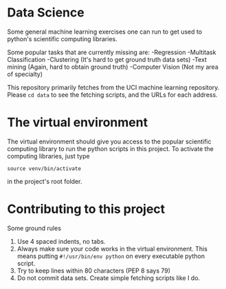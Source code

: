 # Data Science
Some general machine learning exercises one can run to get used to python's
scientific computing libraries.

Some popular tasks that are currently missing are:
-Regression
-Multitask Classification
-Clustering (It's hard to get ground truth data sets)
-Text mining (Again, hard to obtain ground truth)
-Computer Vision (Not my area of specialty)

This repository primarily fetches from the UCI machine learning repository.
Please `cd data` to see the fetching scripts, and the URLs for each address.

# The virtual environment
The virtual environment should give you access to the popular scientific
computing library to run the python scripts in this project. To activate the
computing libraries, just type

```
source venv/bin/activate
```

in the project's root folder.

# Contributing to this project
Some ground rules

1. Use 4 spaced indents, no tabs.
2. Always make sure your code works in the virtual environment. This means
putting `#!/usr/bin/env python` on every executable python script.
3. Try to keep lines within 80 characters (PEP 8 says 79)
4. Do not commit data sets. Create simple fetching scripts like I do.
